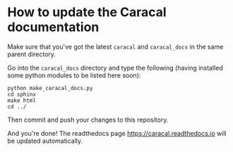 # How to update the Caracal documentation

Make sure that you've got the latest `caracal` and `caracal_docs` in the same parent directory.

Go into the `caracal_docs` directory and type the following (having installed some python modules to be listed here soon):
```
python make_caracal_docs.py
cd sphinx
make html
cd ../
```

Then commit and push your changes to this repository.

And you're done! The readthedocs page https://caracal.readthedocs.io will be updated automatically.
